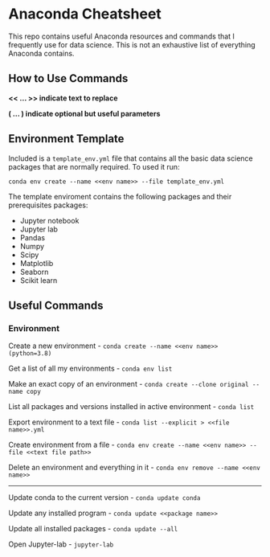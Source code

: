 # Anaconda Cheatsheet
This repo contains useful Anaconda resources and commands that I frequently use for data science. This is not an exhaustive list of everything Anaconda contains. 

## How to Use Commands
**<< ... >> indicate text to replace**

**( ... ) indicate optional but useful parameters**

## Environment Template
Included is a `template_env.yml` file that contains all the basic data science packages that are normally required. To used it run:
```
conda env create --name <<env name>> --file template_env.yml
```
The template enviroment contains the following packages and their prerequisites packages:
- Jupyter notebook
- Jupyter lab
- Pandas
- Numpy
- Scipy
- Matplotlib
- Seaborn
- Scikit learn


## Useful Commands

### Environment

Create a new environment - `conda create --name <<env name>> (python=3.8)`

Get a list of all my environments - `conda env list`

Make an exact copy of an environment - `conda create --clone original --name copy`

List all packages and versions installed in active environment - `conda list`

Export environment to a text file - `conda list --explicit > <<file name>>.yml`

Create environment from a file - `conda env create --name <<env name>> --file <<text file path>>`

Delete an environment and everything in it - `conda env remove --name <<env name>>`

<hr>

Update conda to the current version - `conda update conda`

Update any installed program - `conda update <<package name>>`

Update all installed packages - `conda update --all`

Open Jupyter-lab - `jupyter-lab`

